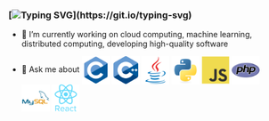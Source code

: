 ### [![Typing SVG](https://readme-typing-svg.herokuapp.com?font=Architects+Daughter&color=7AF79A&size=30&lines=Hey!+I'm+Ali;I'm+a+Computer+Scientist...;)](https://git.io/typing-svg)

<!--
**AliHaider-codes/AliHaider-codes** is a ✨ _special_ ✨ repository because its `README.md` (this file) appears on your GitHub profile.
Here are some ideas to get you started:
-->

- 🔭 I’m currently working on cloud computing, machine learning, distributed computing, developing high-quality software
<!--
- 🌱 I’m currently learning Python, Node.js, Svelte, Material Design
- 👯 I’m looking to collaborate on ...
- 🤔 I’m looking for help with ... -->
- 💬 Ask me about <img align="center" src="https://raw.githubusercontent.com/devicons/devicon/master/icons/c/c-original.svg" height="50" /> <img align="center" src="https://raw.githubusercontent.com/devicons/devicon/master/icons/cplusplus/cplusplus-original.svg" height="50" /> <img align="center" src="https://raw.githubusercontent.com/devicons/devicon/master/icons/java/java-original.svg" height="50" /> <img align="center" src="https://raw.githubusercontent.com/devicons/devicon/master/icons/python/python-original.svg" height="50" /> <img align="center" src="https://raw.githubusercontent.com/devicons/devicon/master/icons/javascript/javascript-original.svg" height="50" /> <img align="center" src="https://raw.githubusercontent.com/devicons/devicon/master/icons/php/php-original.svg" height="50" /> <img align="center" src="https://raw.githubusercontent.com/devicons/devicon/master/icons/mysql/mysql-original-wordmark.svg" height="50" /> <img align="center" src="https://github.com/devicons/devicon/blob/master/icons/react/react-original-wordmark.svg" height="50" />
<br>
<!-- <p><img align="center"
    src="https://github-readme-stats.vercel.app/api/top-langs?username=AliHaider-codes&show_icons=true&locale=en&bg_color=0d1117&text_color=ffffff&layout=compact"
    alt="adam-pw" 
    bg_color=#808080/></p><br> -->

<!--
- 📫 How to reach me: ...
- 😄 Pronouns: ...
- ⚡ Fun fact: ...
-->
